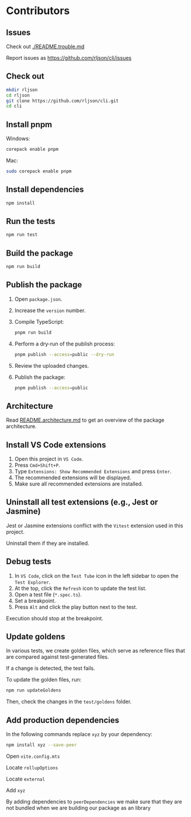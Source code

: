 # Contributors

## Issues

Check out [./README.trouble.md](./README.trouble.md)

Report issues as <https://github.com/rljson/cli/issues>

## Check out

```bash
mkdir rljson
cd rljson
git clone https://github.com/rljson/cli.git
cd cli
```

## Install pnpm

Windows:

```bash
corepack enable pnpm
```

Mac:

```bash
sudo corepack enable pnpm
```

## Install dependencies

```bash
npm install
```

## Run the tests

```bash
npm run test
```

## Build the package

```bash
npm run build
```

## Publish the package

1. Open `package.json`.
2. Increase the `version` number.
3. Compile TypeScript:

   ```bash
   pnpm run build
   ```

4. Perform a dry-run of the publish process:

   ```bash
   pnpm publish --access=public --dry-run
   ```

5. Review the uploaded changes.
6. Publish the package:

   ```bash
   pnpm publish --access=public
   ```

## Architecture

Read [README.architecture.md](./README.architecture.md) to get an overview of
the package architecture.

## Install VS Code extensions

1. Open this project in `VS Code`.
2. Press `Cmd+Shift+P`.
3. Type `Extensions: Show Recommended Extensions` and press `Enter`.
4. The recommended extensions will be displayed.
5. Make sure all recommended extensions are installed.

## Uninstall all test extensions (e.g., Jest or Jasmine)

Jest or Jasmine extensions conflict with the `Vitest` extension used in this
project.

Uninstall them if they are installed.

## Debug tests

1. In `VS Code`, click on the `Test Tube` icon in the left sidebar to open the
   `Test Explorer`.
2. At the top, click the `Refresh` icon to update the test list.
3. Open a test file (`*.spec.ts`).
4. Set a breakpoint.
5. Press `Alt` and click the play button next to the test.

Execution should stop at the breakpoint.

## Update goldens

In various tests, we create golden files, which serve as reference files that
are compared against test-generated files.

If a change is detected, the test fails.

To update the golden files, run:

```bash
npm run updateGoldens
```

Then, check the changes in the `test/goldens` folder.

## Add production dependencies

In the following commands replace `xyz` by your dependency:

```bash
npm install xyz --save-peer
```

Open `vite.config.mts`

Locate `rollupOptions`

Locate `external`

Add `xyz`

By adding dependencies to `peerDependencies` we make sure that they are not
bundled when we are building our package as an library
